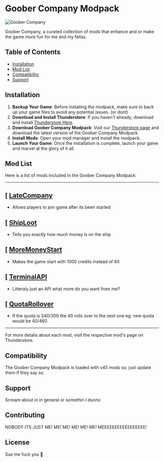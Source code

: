 # Goober Company Modpack

![Goober Company](perfect-cell-ballin.gif)

Goober Company, a curated collection of mods that enhance and or make the game more fun for me and my fellas.

## Table of Contents

- [Installation](#installation)
- [Mod List](#mod-list)
- [Compatibility](#compatibility)
- [Support](#support)

## Installation

1. **Backup Your Game**: Before installing the modpack, make sure to back up your game files to avoid any potential issues. (or dont)
2. **Download and Install Thunderstore**: If you haven't already, download and install [Thunderstore Here](https://www.overwolf.com/app/Thunderstore-Thunderstore_Mod_Manager).
3. **Download Goober Company Modpack**: Visit our [Thunderstore page](https://thunderstore.io/c/lethal-company/p/FizzyBombBand/Goober_Company/) and download the latest version of the Goober Company Modpack.
4. **Install Mods**: Open your mod manager and install the modpack.
5. **Launch Your Game**: Once the installation is complete, launch your game and marvel at the glory of it all.

## Mod List

Here is a list of mods included in the Goober Company Modpack:

---

[ [LateCompany](https://thunderstore.io/c/lethal-company/p/anormaltwig/LateCompany/)
--
- Allows players to join game after its been started

[ [ShipLoot](https://thunderstore.io/c/lethal-company/p/tinyhoot/ShipLoot/)
--
- Tells you exactly how much money is on the ship

[ [MoreMoneyStart](https://thunderstore.io/c/lethal-company/p/299792458/MoreMoneyStart/)
--
- Makes the game start with 1000 credits instead of 60

[ [TerminalAPI](https://thunderstore.io/c/lethal-company/p/NotAtomicBomb/TerminalApi/)
--
- Litteraly just an API what more do you want from me? 

[ [QuotaRollover](https://thunderstore.io/c/lethal-company/p/boxofbiscuits97/QuotaRollover/)
--
- If the quota is 340/300 the 40 rolls over to the next one eg: new quota would be 40/460

---

For more details about each mod, visit the respective mod's page on Thunderstore.

## Compatibility

The Goober Company Modpack is loaded with v45 mods so, just update them if they say so.

## Support

Scream about in in general or somethin I dunno

## Contributing

NOBODY ITS JUST ME! ME! ME! ME! ME! ME! MEEEEEEEEEEEEEEEEE! 

## License

Sue me fuck you 🖕
